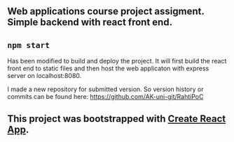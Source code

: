 ## Web applications course project assigment. Simple backend with react front end. 

## `npm start`

Has been modified to build and deploy the project. It will first build the react front end to static files and then host the web applicaton with express server on localhost:8080.

I made a new repository for submitted version. So version history or commits can be found here: https://github.com/AK-uni-git/RahtiPoC



## 
## This project was bootstrapped with [Create React App](https://github.com/facebook/create-react-app).

